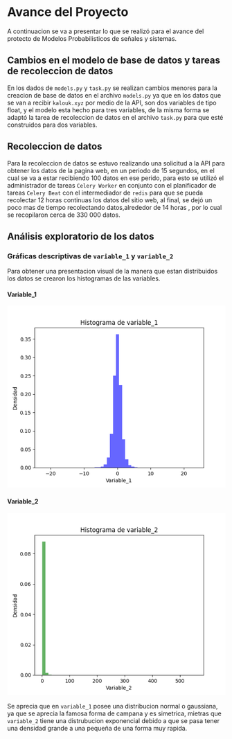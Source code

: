 # Avance del Proyecto
A continuacion se va a presentar lo que se realizó para el avance del protecto de Modelos Probabilisticos de señales y sistemas.
## Cambios en el modelo de base de datos y tareas de recoleccion de datos
En los dados de `models.py` y `task.py` se realizan cambios menores para la creacion de base de datos en el archivo `models.py` ya que en los datos que se van a recibir `kalouk.xyz` por medio de la API, son dos variables de tipo float, y el modelo esta hecho para tres variables, de la misma forma se adaptó la tarea de recoleccion de datos en el archivo `task.py` para que esté construidos para dos variables.
## Recoleccion de datos  

Para la recoleccion de datos se estuvo realizando una solicitud a la API para obtener los datos de la pagina web, en un periodo de 15 segundos, en el cual se va a estar recibiendo 100 datos en ese perido, para esto se utilizó el administrador de tareas `Celery Worker` en conjunto con el planificador de tareas `Celery Beat` con el intermediador de `redis` para que se pueda recolectar 12 horas continuas los datos del sitio web, al final, se dejó un poco mas de tiempo recolectando datos,alrededor de 14 horas , por lo cual se recopilaron cerca de 330 000 datos.

## Análisis exploratorio de los datos

###  Gráficas descriptivas de `variable_1` y `variable_2`

Para obtener una presentacion visual de la manera que estan distribuidos los datos se crearon los histogramas de las variables.

#### Variable_1
![Histograma de variable_1](img/histograma_variable_1.png)
#### Variable_2
![Histograma de variable_2](img/histograma_variable_2.png)

Se aprecia que en `variable_1` posee una distribucion normal o gaussiana, ya que se aprecia la famosa forma de campana y es simetrica, mietras que `variable_2` tiene una distrubucion exponencial debido a que se pasa tener una densidad grande a una pequeña de una forma muy rapida.